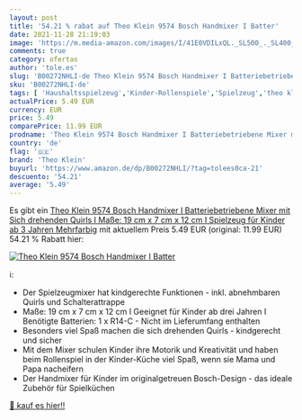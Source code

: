 ```yaml
---
layout: post
title: '54.21 % rabat auf Theo Klein 9574 Bosch Handmixer I Batter'
date: 2021-11-28 21:19:03
image: 'https://m.media-amazon.com/images/I/41E0VDILxQL._SL500_._SL400_.jpg'
comments: true
category: ofertas
author: 'tole.es'
slug: 'B00272NHLI-de Theo Klein 9574 Bosch Handmixer I Batteriebetriebene Mixer...'
sku: 'B00272NHLI-de'
tags: [ 'Haushaltsspielzeug','Kinder-Rollenspiele','Spielzeug','theo klein', ]
actualPrice: 5.49 EUR
currency: EUR
price: 5.49
comparePrice: 11.99 EUR
prodname: 'Theo Klein 9574 Bosch Handmixer I Batteriebetriebene Mixer mit Sich drehenden Quirls I Maße: 19 cm x 7 cm x 12 cm I Spielzeug für Kinder ab 3 Jahren  Mehrfarbig'
country: 'de'
flag: '🇩🇪'
brand: 'Theo Klein'
buyurl: 'https://www.amazon.de/dp/B00272NHLI/?tag=tolees0ca-21'
descuento: '54.21'
average: '5.49'
---
```


Es gibt ein [Theo Klein 9574 Bosch Handmixer I Batteriebetriebene Mixer mit Sich drehenden Quirls I Maße: 19 cm x 7 cm x 12 cm I Spielzeug für Kinder ab 3 Jahren  Mehrfarbig](https://www.amazon.de/dp/B00272NHLI/?tag=tolees0ca-21) mit aktuellem Preis 5.49 EUR (original: 11.99 EUR) 54.21 % Rabatt hier:

[![Theo Klein 9574 Bosch Handmixer I Batter](https://m.media-amazon.com/images/I/41E0VDILxQL._SL500_._SL400_.jpg)](https://www.amazon.de/dp/B00272NHLI/?tag=tolees0ca-21)

ℹ️:

- Der Spielzeugmixer hat kindgerechte Funktionen - inkl. abnehmbaren Quirls und Schalterattrappe
- Maße: 19 cm x 7 cm x 12 cm I Geeignet für Kinder ab drei Jahren I Benötigte Batterien: 1 x R14-C - Nicht im Lieferumfang enthalten
- Besonders viel Spaß machen die sich drehenden Quirls - kindgerecht und sicher
- Mit dem Mixer schulen Kinder ihre Motorik und Kreativität und haben beim Rollenspiel in der Kinder-Küche viel Spaß, wenn sie Mama und Papa nacheifern
- Der Handmixer für Kinder im originalgetreuen Bosch-Design - das ideale Zubehör für Spielküchen

[🛒 kauf es hier!!](https://www.amazon.de/dp/B00272NHLI/?tag=tolees0ca-21)
